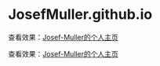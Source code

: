 # JosefMuller.github.io

查看效果：[Josef-Muller的个人主页](https://JosefMuller.github.io/)

查看效果：[Josef-Muller的个人主页](http://josefmuller.gitee.io/josefmuller.gitee.io/)

